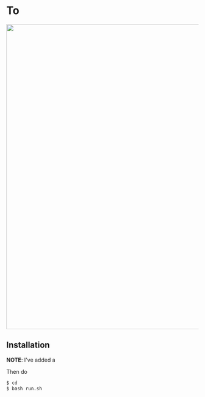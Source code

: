# To
<div align="center">
    <img src="./imgsrc/beam_TO.gif" width="800">
</div>


## Installation
**NOTE**: I've added a

Then do

```bash
$ cd 
$ bash run.sh
```
